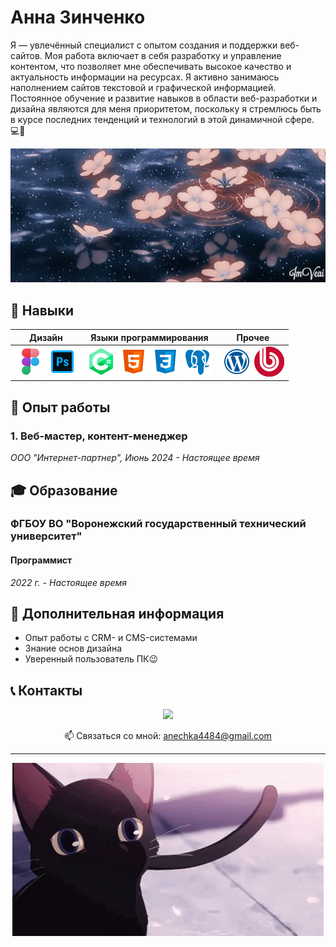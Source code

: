 # Анна Зинченко

Я — увлечённый специалист с опытом создания и поддержки веб-сайтов.
Моя работа включает в себя разработку и управление контентом, что позволяет мне обеспечивать высокое качество и актуальность информации на ресурсах.
Я активно занимаюсь наполнением сайтов текстовой и графической информацией. Постоянное обучение и развитие навыков в области веб-разработки и дизайна являются для меня приоритетом, поскольку я стремлюсь быть в курсе последних тенденций и технологий в этой динамичной сфере. 💻🌟

<p align='center'>
       <img src="https://github.com/domosedochka/domosedochka/blob/main/02e578d6003bc827caa60e6c408796cb.jpg"/>
</p>
   

## 🔧 Навыки
<table>
    <thead>
        <tr>
            <th>Дизайн</th>
            <th>Языки программирования</th>
            <th>Прочее</th>
        </tr>
    </thead>
    <tbody>
        <tr>
            <td>
                <img src="https://github.com/domosedochka/domosedochka/blob/main/icons8-figma-48.png">
               <img src="https://github.com/domosedochka/domosedochka/blob/main/icons8-adobe-photoshop-48.png">
            </td>
            <td>
                <img src="https://github.com/domosedochka/domosedochka/blob/main/icons8-логотип-c-sharp-48.png">
               <img src="https://github.com/domosedochka/domosedochka/blob/main/icons8-html-5-48.png">
               <img src="https://github.com/domosedochka/domosedochka/blob/main/icons8-логотип-css-48.png">
               <img src="https://github.com/domosedochka/domosedochka/blob/main/icons8-postgresql-48.png">
            </td>
            <td>
                <img src="https://github.com/domosedochka/domosedochka/blob/main/icons8-wordpress-48.png">
               <img src="https://github.com/domosedochka/domosedochka/blob/main/bitrix-1-logo-png-transparent%20(1).png">
            </td>
        </tr>
    </tbody>
</table>



## 💼 Опыт работы
### 1. Веб-мастер, контент-менеджер
*ООО "Интернет-партнер",* *Июнь 2024 - Настоящее время*



## 🎓 Образование
### ФГБОУ ВО "Воронежский государственный технический университет"
#### Программист
*2022 г. - Настоящее время*



## 🌈 Дополнительная информация
- Опыт работы с CRM- и CMS-системами
- Знание основ дизайна
- Уверенный пользователь ПК😉 



## 📞 Контакты
<p align='center'>
   <a href="https://t.me/domosedochka">
       <img src="https://img.shields.io/badge/Telegram-2CA5E0?style=for-the-badge&logo=telegram&logoColor=white"/>
   </a>
</p>
<p align='center'>
   📫 Связаться со мной: <a href='mailto:anechka4484@gmail.com'>anechka4484@gmail.com</a>
</p>

---


<p align='center'>
       <img src="https://github.com/domosedochka/domosedochka/blob/main/02e6e09318707404136c5b328b5f38c2.gif"/>
</p>
